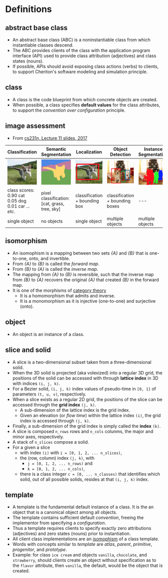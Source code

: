 # Definitions

## abstract base class

* An abstract base class (ABC) is a noninstantiable class from which instantiable classes descend.
* The ABC provides clients of the class with the application program interface (API) used to provide class attribution (adjectives) and class states (nouns).  
* If possible, APIs should avoid exposing class actions (verbs) to clients, to support Cheriton's software modeling and simulation principle.

## class

* A class is the code blueprint from which concrete objects are created.
* When possible, a class specifies **default values** for the class attributes, to support the *convention over configuration* principle.

## image assessment

* From [cs231n, Lecture 11 slides, 2017](http://cs231n.stanford.edu/slides/2017/cs231n_2017_lecture11.pdf)

 Classification | Semantic Segmentation | Localization | Object Detection | Instance Segmentation
---|---|---|---|---
![cat-image](fig/cat-image.png) | ![cat-segmentation-semantic](fig/cat-segmentation-semantic.png) | ![cat-localization](fig/cat-localization.png) | ![cat-dog-dog-detection](fig/cat-dog-dog-detection.png) | ![cat-dog-dog-segmentation-instance](fig/cat-dog-dog-segmentation-instance.png) 
class scores:</br>0.90 cat</br>0.05 dog</br>0.01 car ... *etc*. | pixel classification: [cat, grass, tree, sky] | classification + bounding box | classification + bounding boxes | ---
single object | no objects | single object | multiple objects | multiple objects

## isomorphism

* An isomophism is a mapping between two sets *{A}* and *{B}* that is one-to-one, onto, and invertible.
* From *{A}* to *{B}* is called the *forward map*.
* From *{B}* to *{A}* is called the *inverse map*.
* The mapping from *{A}* to *{B}* is reversible, such that the inverse map from *{B}* to *{A}* recovers the original *{A}* that created *{B}* in the forward map.
* It is one of the morphisms of [category theory](https://en.wikipedia.org/wiki/Category_theory)
  * It is a homomorphism that admits and inverse.
  * It is a monomorphism as it is injective (one-to-one) and surjective (onto).

## object

  * An object is an instance of a class.

## slice and solid

  * A slice is a two-dimensional subset taken from a three-dimensional solid.
  * When the 3D solid is projected (aka volexized) into a regular 3D grid, the positions of the solid can be accessed with through **lattice index** in 3D with indices `(i, j, k)`.  
  * For a Bezier solid, `(i, j, k)` index values of pseudo-time in `[0, 1]` of parameters `(t, u, v)`, respectively.
  * When a slice exists as a regular 2D grid, the positions of the slice can be accessed through the **grid index** `(j, k)`.  
    * A sub-dimension of the lattice index is the grid index.  
    * Given an elevation (or *flow time*) within the lattice index `(i)`, the grid index is accessed through `(j, k)`. 
  * Finally, a sub-dimension of the grid index is simply called the **index** `(k)`.
  * A slice is composed `n_rows` rows and `n_cols` colunms, the major and minor axes, respectively.
  * A stack of `n_slices` compose a solid.
  * For a given a slice 
    * with index `(i)` with `i = [0, 1, 2, ... n_slices)`,
    * the (row, column) index `(j, k)`, with
      * `j = [0, 1, 2, ... n_rows)` and 
      * `k = [0, 1, 2, ... n_cols)`,
    * there is a class integer `c = [0, ... n_classes)` that identifies which solid, out of all possible solids, resides at that `(i, j, k)` index.

## template

  * A template is the fundamental default instance of a class.  It is the an object that is a canonical object among all objects.
  * The template contains sufficient default *convention*, freeing the implementor from specifying a *configuration*.  
  * Thus a template requires clients to specify exactly zero attributions (adjectives) and zero states (nouns) prior to instantiation.
  * All client class implementations are an [isomophism](#isomorphism) of a class template.
  * Words with concepts similar to *template* are *atlas*, *parent*, *primitive*, *progenitor*, and *prototype*.
  * Example:  for class `ice cream` and objects `vanilla`, `chocolate`, and `strawberry`, should clients create an object without specification as to the `flavor` attribute, then `vanilla`, the default, would be the object that is created.
